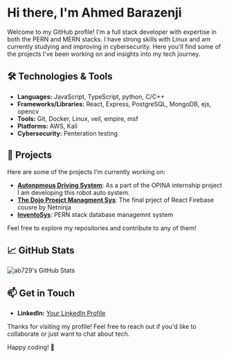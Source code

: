 # Hi there, I'm Ahmed Barazenji 

Welcome to my GitHub profile! I'm a full stack developer with expertise in both the PERN and MERN stacks. I have strong skills with Linux and am currently studying and improving in cybersecurity. Here you'll find some of the projects I've been working on and insights into my tech journey.

## 🛠️ Technologies & Tools

- **Languages:** JavaScript, TypeScript, python, C/C++
- **Frameworks/Libraries:** React, Express, PostgreSQL, MongoDB, ejs, opencv
- **Tools:** Git, Docker, Linux, veil, empire, msf
- **Platforms:** AWS, Kali
- **Cybersecurity:** Penteration testing

## 🌟 Projects

Here are some of the projects I'm currently working on:

- [**Autonpmous Driving System**]([link-to-project](https://github.com/ab729/OPINA-Simulation-robot)): As a part of the OPINA internship project I am developing this robot auto system.
- [**The Dojo Proejct Managment Sys**](https://github.com/ab729/the-dojo-v2): The final prject of React Firebase cousre by Netninja
- [**InventoSys**]([https://github.com/ab729/the-dojo-v2](https://github.com/ab729/Database-Managment-System-Project-InventoSys)): PERN stack database managemnt system


Feel free to explore my repositories and contribute to any of them!

## 📈 GitHub Stats

<img src="https://github-readme-stats.vercel.app/api/top-langs/?username=ab729&theme=dark&show_icons=true&hide_border=true&layout=compact" alt="ab729's GitHub Stats" />

## 📫 Get in Touch

- **LinkedIn:** [Your LinkedIn Profile](link-to-your-linkedin-profile)

Thanks for visiting my profile! Feel free to reach out if you'd like to collaborate or just want to chat about tech.

Happy coding! 🚀
